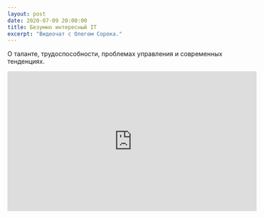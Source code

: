 ```yaml
---
layout: post
date: 2020-07-09 20:00:00
title: Безумно интересный IT
excerpt: "Видеочат с Олегом Сорока."
---
```


О таланте, трудоспособности, проблемах управления и современных тенденциях.

<p class="video">
    <iframe width="560" height="315" src="https://www.youtube.com/embed/Kgi1fajnX6I" frameborder="0" allow="accelerometer; autoplay; encrypted-media; gyroscope; picture-in-picture" allowfullscreen></iframe>
</p>
